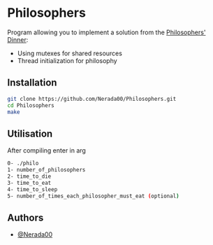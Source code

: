 
# Philosophers

Program allowing you to implement a solution from the [Philosophers' Dinner](https://fr.wikipedia.org/wiki/D%C3%AEner_des_philosophes):

- Using mutexes for shared resources
- Thread initialization for philosophy

## Installation

```bash
git clone https://github.com/Nerada00/Philosophers.git
cd Philosophers
make
```

## Utilisation

After compiling enter in arg 
```bash
0- ./philo
1- number_of_philosophers
2- time_to_die
3- time_to_eat
4- time_to_sleep
5- number_of_times_each_philosopher_must_eat (optional)
```
## Authors

- [@Nerada00](https://www.github.com/Nerada00)
